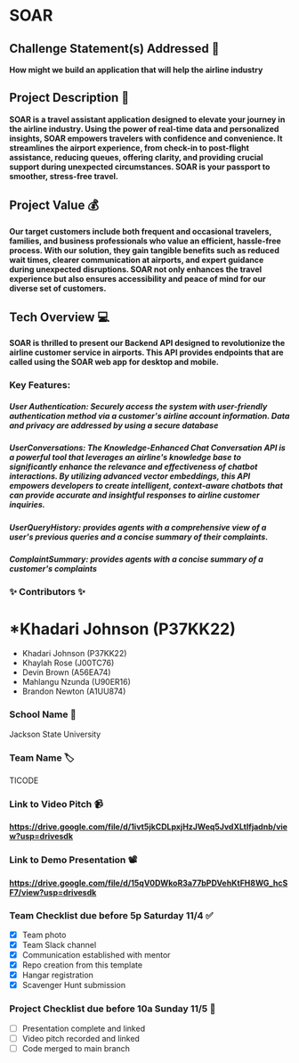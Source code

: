 # SOAR

## Challenge Statement(s) Addressed 🎯
**How might we build an application that will help the airline industry**

## Project Description 🤯
**SOAR is a travel assistant application designed to elevate your journey in the airline industry. Using the power of real-time data and personalized insights, SOAR empowers travelers with confidence and convenience. It streamlines the airport experience, from check-in to post-flight assistance, reducing queues, offering clarity, and providing crucial support during unexpected circumstances. SOAR is your passport to smoother, stress-free travel.**

## Project Value 💰
**Our target customers include both frequent and occasional travelers, families, and business professionals who value an efficient, hassle-free process. With our solution, they gain tangible benefits such as reduced wait times, clearer communication at airports, and expert guidance during unexpected disruptions. SOAR not only enhances the travel experience but also ensures accessibility and peace of mind for our diverse set of customers.**


## Tech Overview 💻
**SOAR is thrilled to present our Backend API designed to revolutionize the airline customer service in airports.
This API provides endpoints that are called using the SOAR web app for desktop and mobile.**
### Key Features:
##### User Authentication: Securely access the system with user-friendly authentication method via a customer's airline account information. Data and privacy are addressed by using a secure database
##### UserConversations: The Knowledge-Enhanced Chat Conversation API is a powerful tool that leverages an airline's knowledge base to significantly enhance the relevance and effectiveness of chatbot interactions. By utilizing advanced vector embeddings, this API empowers developers to create intelligent, context-aware chatbots that can provide accurate and insightful responses to airline customer inquiries.
##### UserQueryHistory: provides agents with a comprehensive view of a user's previous queries and a concise summary of their complaints.
##### ComplaintSummary: provides agents with a concise summary of a customer's complaints


### ✨ Contributors ✨

*Khadari Johnson (P37KK22)
=======
* Khadari Johnson (P37KK22)
* Khaylah Rose (J00TC76)
* Devin Brown (A56EA74)
* Mahlangu Nzunda (U90ER16)
* Brandon Newton (A1UU874)

### School Name 🏫
Jackson State University

### Team Name 🏷
TICODE

### Link to Video Pitch 📹
**https://drive.google.com/file/d/1ivt5jkCDLpxjHzJWeq5JvdXLtlfjadnb/view?usp=drivesdk**

### Link to Demo Presentation 📽
**https://drive.google.com/file/d/15qV0DWkoR3a77bPDVehKtFH8WG_hcSF7/view?usp=drivesdk**

### Team Checklist due before 5p Saturday 11/4 ✅
- [x] Team photo
- [x] Team Slack channel
- [x] Communication established with mentor
- [x] Repo creation from this template
- [x] Hangar registration
- [x] Scavenger Hunt submission

### Project Checklist due before 10a Sunday 11/5 🏁
- [ ] Presentation complete and linked
- [ ] Video pitch recorded and linked
- [ ] Code merged to main branch
